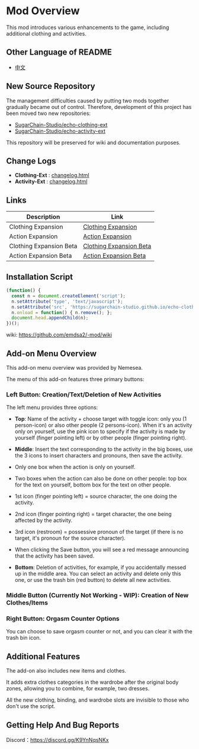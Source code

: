 # Mod Overview

This mod introduces various enhancements to the game, including additional clothing and activities.

## Other Language of README

- [中文](README.zh.md)

## New Source Repository

The management difficulties caused by putting two mods together gradually became out of control.
Therefore, development of this project has been moved two new repositories: 
- [SugarChain-Studio/echo-clothing-ext](https://github.com/SugarChain-Studio/echo-clothing-ext)
- [SugarChain-Studio/echo-activity-ext](https://github.com/SugarChain-Studio/echo-activity-ext)

This repository will be preserved for wiki and documentation purposes.

## Change Logs

- **Clothing-Ext** : [changelog.html](https://sugarchain-studio.github.io/echo-clothing-ext/changelog.html)
- **Activity-Ext** : [changelog.html](https://sugarchain-studio.github.io/echo-activity-ext/changelog.html)

## Links

| Description             | Link                                                                                                    |
| ----------------------- | ------------------------------------------------------------------------------------------------------- |
| Clothing Expansion      | [Clothing Expansion](https://sugarchain-studio.github.io/echo-clothing-ext/bc-cloth.user.js)            |
| Action Expansion        | [Action Expansion](https://sugarchain-studio.github.io/echo-activity-ext/bc-activity.user.js)           |
| Clothing Expansion Beta | [Clothing Expansion Beta](https://sugarchain-studio.github.io/echo-clothing-ext/bc-cloth-beta.user.js)  |
| Action Expansion Beta   | [Action Expansion Beta](https://sugarchain-studio.github.io/echo-activity-ext/bc-activity-beta.user.js) |

## Installation Script

```javascript
(function() {
  const n = document.createElement('script');
  n.setAttribute('type', 'text/javascript');
  n.setAttribute('src', 'https://sugarchain-studio.github.io/echo-clothing-ext/bc-cloth.user.js?t=' + Date.now());
  n.onload = function() { n.remove(); };
  document.head.appendChild(n);
})();
```

wiki: https://github.com/emdsa2/-mod/wiki

## Add-on Menu Overview

This add-on menu overview was provided by Nemesea.

The menu of this add-on features three primary buttons:

### Left Button: Creation/Text/Deletion of New Activities

The left menu provides three options:

- **Top**: Name of the activity + choose target with toggle icon: only you (1 person-icon) or also other people (2 persons-icon).    When it's an activity only on yourself, use the pink icon to specify if the activity is made by yourself (finger pointing left) or by other people (finger pointing right).

- **Middle**: Insert the text corresponding to the activity in the big boxes, use the 3 icons to insert characters and pronouns, then save the activity.
- Only one box when the action is only on yourself.
- Two boxes when the action can also be done on other people: top box for the text on yourself, bottom box for the text on other people.
- 1st icon (finger pointing left) = source character, the one doing the activity.
- 2nd icon (finger pointing right) = target character, the one being affected by the activity.
- 3rd icon (restroom) = possessive pronoun of the target (if there is no target, it's pronoun for the source character).
- When clicking the Save button, you will see a red message announcing that the activity has been saved.

- **Bottom**: Deletion of activities, for example, if you accidentally messed up in the middle area.    You can select an activity and delete only this one, or use the trash bin (red button) to delete all new activities.

### Middle Button (Currently Not Working - WIP): Creation of New Clothes/Items

### Right Button: Orgasm Counter Options

You can choose to save orgasm counter or not, and you can clear it with the trash bin icon.

## Additional Features

The add-on also includes new items and clothes.

It adds extra clothes categories in the wardrobe after the original body zones, allowing you to combine, for example, two dresses.

All the new clothing, binding, and wardrobe slots are invisible to those who don't use the script.

## Getting Help And Bug Reports

Discord：https://discord.gg/K9YnNqsNKx
